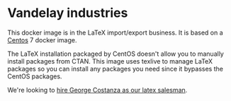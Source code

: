 # Vandelay industries

This docker image is in the LaTeX import/export business.  It is based on a [Centos](https://hub.docker.com/_/centos/) 7 docker image.

The LaTeX installation packaged by CentOS doesn't allow you to manually install packages from CTAN.  This image uses texlive to manage LaTeX packages so you can install any packages you need since it bypasses the CentOS packages.

We're looking to [hire George Costanza as our latex salesman](https://www.youtube.com/watch?v=_T35QhLx_KI).
